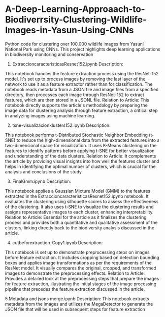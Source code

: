 # A-Deep-Learning-Approaach-to-Biodiverrsity-Clustering-Wildlife-Images-in-Yasun-Using-CNNs
Python code for clustering over 100,000 wildlife images from Yasuní National Park using CNNs. This project highlights deep learning applications in biodiversity monitoring and conservation
1. ExtraccioncaracteristicasResnet152.ipynb
Description:

This notebook handles the feature extraction process using the ResNet-152 model. It's set up to process images by removing the last layer of the network to use it as a feature extractor rather than for classification.
The notebook reads metadata from a JSON file and image files from a specified directory, then processes each image through ResNet-152 to extract features, which are then stored in a JSONL file. Relation to Article:
This notebook directly supports the article's methodology by preparing the image data for clustering analysis through feature extraction, a critical step in analyzing images using machine learning.

2. tsne-visualizacionklusters152.ipynb
Description:

This notebook performs t-Distributed Stochastic Neighbor Embedding (t-SNE) to reduce the high-dimensional data from the extracted features into a two-dimensional space for visualization.
It uses K-Means clustering on the features to identify patterns before applying t-SNE for better visualization and understanding of the data clusters. Relation to Article:
It complements the article by providing visual insights into how well the features cluster and helps in identifying the optimal number of clusters, which is crucial for the analysis and conclusions of the study.

3. FinalGmm.ipynb
Description:

This notebook applies a Gaussian Mixture Model (GMM) to the features extracted in the ExtraccioncaracteristicasResnet152.ipynb notebook. It evaluates the clustering using silhouette scores to assess the effectiveness of the clustering.
It also uses t-SNE to visualize the clustering results and assigns representative images to each cluster, enhancing interpretability. Relation to Article:
Essential for the article as it finalizes the clustering process and provides both a quantitative and qualitative assessment of the clusters, linking directly back to the biodiversity analysis discussed in the article.

4. cutbeforextraction-Copy1.ipynb
Description:

This notebook is set up to demonstrate preprocessing steps on images before feature extraction. It includes cropping based on detection bounding boxes and applies image transformations as per the requirements of the ResNet model.
It visually compares the original, cropped, and transformed images to demonstrate the preprocessing effects. Relation to Article:
Provides a detailed look at the preprocessing steps that prepare the images for feature extraction, illustrating the initial stages of the image processing pipeline that precedes the feature extraction discussed in the article.

5.Metadata and jsons merge.ipynb
Description:
This notebook extracts metadata from the images and utilizes the MegaDetector to generate the JSON file that will be used in subsequent steps for feature extraction
